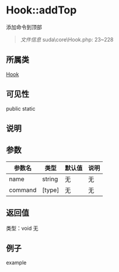 # Hook::addTop
添加命令到顶部
> *文件信息* suda\core\Hook.php: 23~228
## 所属类 

[Hook](../Hook.md)

## 可见性

  public  static
## 说明



## 参数

| 参数名 | 类型 | 默认值 | 说明 |
|--------|-----|-------|-------|
| name |  string | 无 | 无 |
| command |  [type] | 无 | 无 |

## 返回值
类型：void
无

## 例子

example